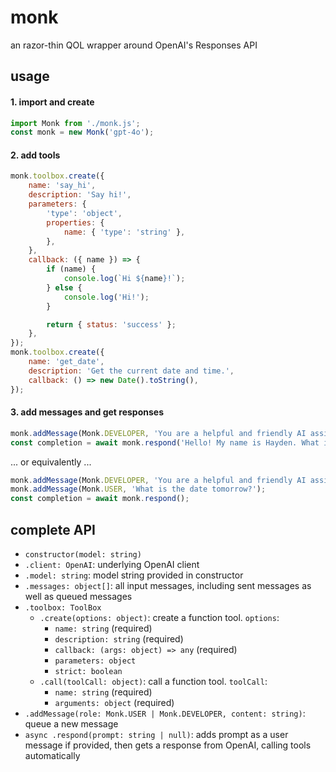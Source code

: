 # monk
an razor-thin QOL wrapper around OpenAI's Responses API

## usage
#### 1. import and create
```js
import Monk from './monk.js';
const monk = new Monk('gpt-4o');
```

#### 2. add tools
```js
monk.toolbox.create({
    name: 'say_hi',
    description: 'Say hi!',
    parameters: {
        'type': 'object',
        properties: {
            name: { 'type': 'string' },
        },
    },
    callback: ({ name }) => {
        if (name) {
            console.log(`Hi ${name}!`);
        } else {
            console.log('Hi!');
        }

        return { status: 'success' };
    },
});
monk.toolbox.create({
    name: 'get_date',
    description: 'Get the current date and time.',
    callback: () => new Date().toString(),
});
```

#### 3. add messages and get responses
```js
monk.addMessage(Monk.DEVELOPER, 'You are a helpful and friendly AI assistant.');
const completion = await monk.respond('Hello! My name is Hayden. What is the date tomorrow?');
```

... or equivalently ...

```js
monk.addMessage(Monk.DEVELOPER, 'You are a helpful and friendly AI assistant.');
monk.addMessage(Monk.USER, 'What is the date tomorrow?');
const completion = await monk.respond();
````

## complete API
- `constructor(model: string)`
- `.client: OpenAI`: underlying OpenAI client
- `.model: string`: model string provided in constructor
- `.messages: object[]`: all input messages, including sent messages as well as queued messages
- `.toolbox: ToolBox`
    - `.create(options: object)`: create a function tool. `options`:
        - `name: string` (required)
        - `description: string` (required)
        - `callback: (args: object) => any` (required)
        - `parameters: object`
        - `strict: boolean`
    - `.call(toolCall: object)`: call a function tool. `toolCall`:
        - `name: string` (required)
        - `arguments: object` (required)
- `.addMessage(role: Monk.USER | Monk.DEVELOPER, content: string)`: queue a new message
- `async .respond(prompt: string | null)`: adds prompt as a user message if provided, then gets a response from OpenAI, calling tools automatically
